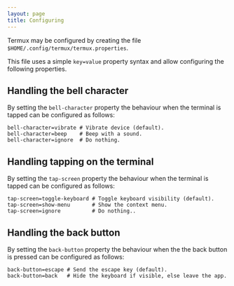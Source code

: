 ```yaml
---
layout: page
title: Configuring
---
```


Termux may be configured by creating the file `$HOME/.config/termux/termux.properties`.

This file uses a simple `key=value` property syntax and allow configuring the following properties.

Handling the bell character
---------------------------
By setting the `bell-character` property the behaviour when the terminal is tapped can be configured as follows:

    bell-character=vibrate # Vibrate device (default).
    bell-character=beep    # Beep with a sound.
    bell-character=ignore  # Do nothing.

Handling tapping on the terminal
--------------------------------
By setting the `tap-screen` property the behaviour when the terminal is tapped can be configured as follows:

    tap-screen=toggle-keyboard # Toggle keyboard visibility (default).
    tap-screen=show-menu       # Show the context menu.
    tap-screen=ignore          # Do nothing..

Handling the back button
------------------------
By setting the `back-button` property the behaviour when the the back button is pressed can be configured as follows:

    back-button=escape # Send the escape key (default).
    back-button=back   # Hide the keyboard if visible, else leave the app.
